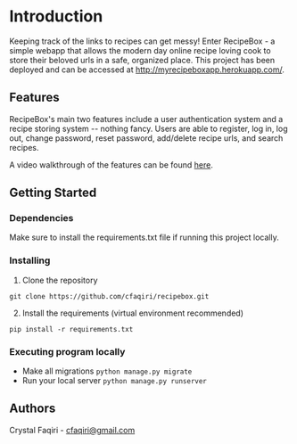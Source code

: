 # Introduction

Keeping track of the links to recipes can get messy! Enter RecipeBox - a simple webapp that allows the modern day online recipe loving cook to store their beloved urls in a safe, organized place. This project has been deployed and can be accessed at http://myrecipeboxapp.herokuapp.com/.

## Features

RecipeBox's main two features include a user authentication system and a recipe storing system -- nothing fancy. Users are able to register, log in, log out, change password, reset password, add/delete recipe urls, and search recipes. 

A video walkthrough of the features can be found [here](https://www.youtube.com/watch?v=iMb10NwLbOU&ab_channel=CrystalFaqiri).

## Getting Started

### Dependencies

Make sure to install the requirements.txt file if running this project locally. 

### Installing

1. Clone the repository
```
git clone https://github.com/cfaqiri/recipebox.git
```
2. Install the requirements (virtual environment recommended)
```
pip install -r requirements.txt
```

### Executing program locally

- Make all migrations 
```python manage.py migrate```
- Run your local server
```python manage.py runserver```

## Authors

Crystal Faqiri - cfaqiri@gmail.com

